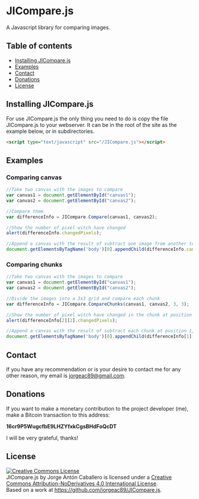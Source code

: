 # JICompare.js
A Javascript library for comparing images.

## Table of contents

* [Installing JICompare.js](#installing-jicomparejs)
* [Examples](#examples)
* [Contact](#contact)
* [Donations](#donations)
* [License](#license)

## Installing JICompare.js
For use JICompare.js the only thing you need to do is copy the file JICompare.js to your webserver. It can be in the root of the site as the example below, or in subdirectories.

```html
<script type="text/javascript" src="/JICompare.js"></script>
```

## Examples

### Comparing canvas

```js
//Take two canvas with the images to compare
var canvas1 = document.getElementById("canvas1");
var canvas2 = document.getElementById("canvas2");

//Compare them
var differenceInfo = JICompare.Compare(canvas1, canvas2);

//Show the number of pixel witch have changed
alert(differenceInfo.changedPixels);

//Append a canvas with the result of subtract one image from another to the body
document.getElementsByTagName('body')[0].appendChild(differenceInfo.canvasComponentsDiference);
```

### Comparing chunks

```js
//Take two canvas with the images to compare
var canvas1 = document.getElementById("canvas1");
var canvas2 = document.getElementById("canvas2");

//Divide the images into a 3x3 grid and compare each chunk
var differenceInfo = JICompare.CompareChunks(canvas1, canvas2, 3, 3);

//Show the number of pixel witch have changed in the chunk at position 2,2
alert(differenceInfo[2][2].changedPixels);

//Append a canvas with the result of subtract each chunk at position 1,3 from another to the body
document.getElementsByTagName('body')[0].appendChild(differenceInfo[1][3].canvasComponentsDiference);
```

## Contact
If you have any recommendation or is your desire to contact me for any other reason, my email is <a href="mailto:jorgeac89@gmail.com">jorgeac89@gmail.com</a>.

## Donations
If you want to make a monetary contribution to the project developer (me), make a Bitcoin transaction to this address:

**16cr9P5WugcfbE9LHZYfxkCgsBHdFoQcDT**

I will be very grateful, thanks!

## License
<a rel="license" href="http://creativecommons.org/licenses/by-nd/4.0/"><img alt="Creative Commons License" style="border-width:0" src="https://i.creativecommons.org/l/by-nd/4.0/88x31.png" /></a><br /><span xmlns:dct="http://purl.org/dc/terms/" property="dct:title">JICompare.js</span> by <span xmlns:cc="http://creativecommons.org/ns#" property="cc:attributionName">Jorge Antón Caballero</span> is licensed under a <a rel="license" href="http://creativecommons.org/licenses/by-nd/4.0/">Creative Commons Attribution-NoDerivatives 4.0 International License</a>.<br />Based on a work at <a xmlns:dct="http://purl.org/dc/terms/" href="https://github.com/jorgeac89/JICompare.js" rel="dct:source">https://github.com/jorgeac89/JICompare.js</a>.
